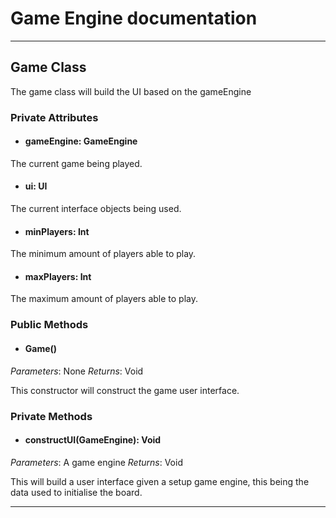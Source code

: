 # Game Engine documentation
--- 

## Game Class

The game class will build the UI based on the gameEngine

### Private Attributes 
- #### gameEngine: GameEngine
The current game being played.
- #### ui: UI
The current interface objects being used.

- #### minPlayers: Int
The minimum amount of players able to play.
- #### maxPlayers: Int
The maximum amount of players able to play.
### Public Methods 
- #### Game()
*Parameters*: None
*Returns*: Void

This constructor will construct the game user interface.

### Private Methods 
- #### constructUI(GameEngine): Void
*Parameters*: A game engine
*Returns*: Void

This will build a user interface given a setup game engine, this being the data used to initialise the board.

---